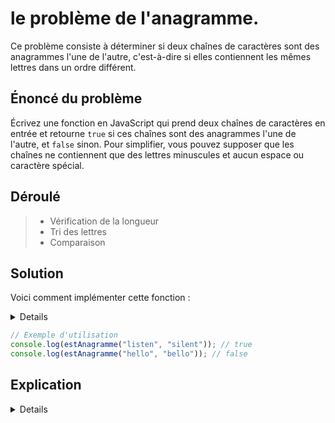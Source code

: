 # le **problème de l'anagramme**.

Ce problème consiste à déterminer si deux chaînes de caractères sont des anagrammes l'une de l'autre, c'est-à-dire si elles contiennent les mêmes lettres dans un ordre différent.

## Énoncé du problème

Écrivez une fonction en JavaScript qui prend deux chaînes de caractères en entrée et retourne `true` si ces chaînes sont des anagrammes l'une de l'autre, et `false` sinon. Pour simplifier, vous pouvez supposer que les chaînes ne contiennent que des lettres minuscules et aucun espace ou caractère spécial.

## Déroulé
>- Vérification de la longueur 
>- Tri des lettres 
>- Comparaison

## Solution

Voici comment implémenter cette fonction :

<details>

```javascript
function estAnagramme(str1, str2) {
    // Vérifier si les chaînes ont la même longueur
    if (str1.length !== str2.length) {
        return false;
    }

    // Trier les lettres de chaque chaîne
    const sortedStr1 = str1.split('').sort().join('');
    const sortedStr2 = str2.split('').sort().join('');

    // Comparer les chaînes triées
    return sortedStr1 === sortedStr2;
}

```
</details>

```javascript
// Exemple d'utilisation
console.log(estAnagramme("listen", "silent")); // true
console.log(estAnagramme("hello", "bello")); // false
```

## Explication

<details>

- **Vérification de la longueur** : Si les deux chaînes n'ont pas la même longueur, elles ne peuvent pas être des anagrammes. Cette vérification permet d'éviter un traitement inutile pour des chaînes de longueurs différentes.
- **Tri des lettres** : Les chaînes sont d'abord converties en tableaux de caractères avec `split('')`, puis triées avec `sort()`, et enfin reconverties en chaînes avec `join('')`. Si deux chaînes sont des anagrammes, leurs versions triées seront identiques.
- **Comparaison** : Les chaînes triées sont comparées. Si elles sont identiques, les chaînes d'origine sont des anagrammes.

Cette solution est un bon exercice pour pratiquer la manipulation de chaînes de caractères et de tableaux en JavaScript. Elle illustre comment des opérations simples peuvent être combinées pour résoudre un problème de manière efficace.
</details>